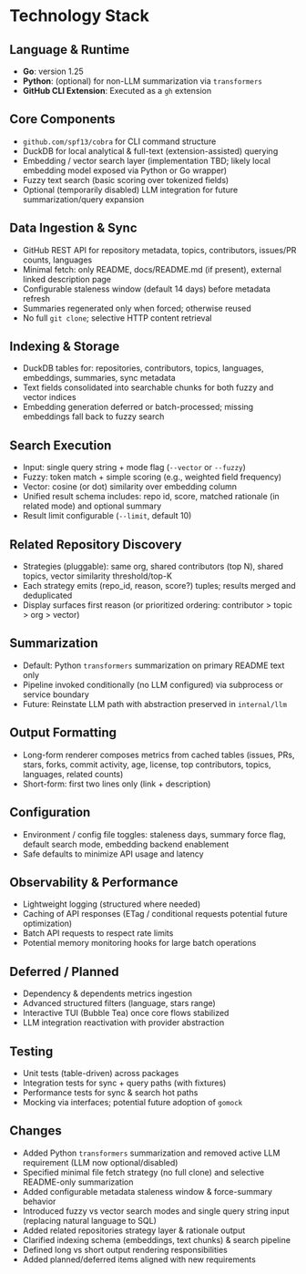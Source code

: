 # Technology Stack

## Language & Runtime
- **Go**: version 1.25
- **Python**: (optional) for non-LLM summarization via `transformers`
- **GitHub CLI Extension**: Executed as a `gh` extension

## Core Components
- `github.com/spf13/cobra` for CLI command structure
- DuckDB for local analytical & full-text (extension-assisted) querying
- Embedding / vector search layer (implementation TBD; likely local embedding model exposed via Python or Go wrapper)
- Fuzzy text search (basic scoring over tokenized fields)
- Optional (temporarily disabled) LLM integration for future summarization/query expansion

## Data Ingestion & Sync
- GitHub REST API for repository metadata, topics, contributors, issues/PR counts, languages
- Minimal fetch: only README, docs/README.md (if present), external linked description page
- Configurable staleness window (default 14 days) before metadata refresh
- Summaries regenerated only when forced; otherwise reused
- No full `git clone`; selective HTTP content retrieval

## Indexing & Storage
- DuckDB tables for: repositories, contributors, topics, languages, embeddings, summaries, sync metadata
- Text fields consolidated into searchable chunks for both fuzzy and vector indices
- Embedding generation deferred or batch-processed; missing embeddings fall back to fuzzy search

## Search Execution
- Input: single query string + mode flag (`--vector` or `--fuzzy`)
- Fuzzy: token match + simple scoring (e.g., weighted field frequency)
- Vector: cosine (or dot) similarity over embedding column
- Unified result schema includes: repo id, score, matched rationale (in related mode) and optional summary
- Result limit configurable (`--limit`, default 10)

## Related Repository Discovery
- Strategies (pluggable): same org, shared contributors (top N), shared topics, vector similarity threshold/top-K
- Each strategy emits (repo_id, reason, score?) tuples; results merged and deduplicated
- Display surfaces first reason (or prioritized ordering: contributor > topic > org > vector)

## Summarization
- Default: Python `transformers` summarization on primary README text only
- Pipeline invoked conditionally (no LLM configured) via subprocess or service boundary
- Future: Reinstate LLM path with abstraction preserved in `internal/llm`

## Output Formatting
- Long-form renderer composes metrics from cached tables (issues, PRs, stars, forks, commit activity, age, license, top contributors, topics, languages, related counts)
- Short-form: first two lines only (link + description)

## Configuration
- Environment / config file toggles: staleness days, summary force flag, default search mode, embedding backend enablement
- Safe defaults to minimize API usage and latency

## Observability & Performance
- Lightweight logging (structured where needed)
- Caching of API responses (ETag / conditional requests potential future optimization)
- Batch API requests to respect rate limits
- Potential memory monitoring hooks for large batch operations

## Deferred / Planned
- Dependency & dependents metrics ingestion
- Advanced structured filters (language, stars range)
- Interactive TUI (Bubble Tea) once core flows stabilized
- LLM integration reactivation with provider abstraction

## Testing
- Unit tests (table-driven) across packages
- Integration tests for sync + query paths (with fixtures)
- Performance tests for sync & search hot paths
- Mocking via interfaces; potential future adoption of `gomock`

## Changes
- Added Python `transformers` summarization and removed active LLM requirement (LLM now optional/disabled)
- Specified minimal file fetch strategy (no full clone) and selective README-only summarization
- Added configurable metadata staleness window & force-summary behavior
- Introduced fuzzy vs vector search modes and single query string input (replacing natural language to SQL)
- Added related repositories strategy layer & rationale output
- Clarified indexing schema (embeddings, text chunks) & search pipeline
- Defined long vs short output rendering responsibilities
- Added planned/deferred items aligned with new requirements
